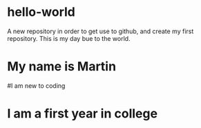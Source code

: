 # hello-world
A new repository in order to get use to github, and create my first repository. This is my day bue to the world.
# My name is Martin
#I am new to coding
# I am a first year in college
